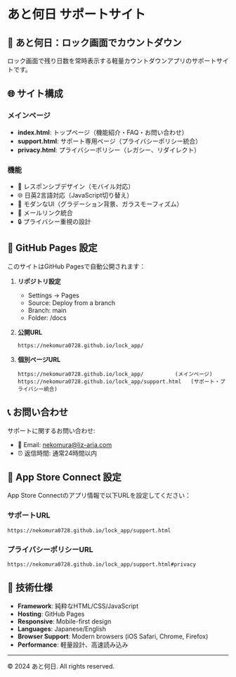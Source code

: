 # あと何日 サポートサイト

## 📱 あと何日：ロック画面でカウントダウン

ロック画面で残り日数を常時表示する軽量カウントダウンアプリのサポートサイトです。

## 🌐 サイト構成

### メインページ
- **index.html**: トップページ（機能紹介・FAQ・お問い合わせ）
- **support.html**: サポート専用ページ（プライバシーポリシー統合）
- **privacy.html**: プライバシーポリシー（レガシー、リダイレクト）

### 機能
- 📱 レスポンシブデザイン（モバイル対応）
- 🌐 日英2言語対応（JavaScript切り替え）
- 🎨 モダンなUI（グラデーション背景、ガラスモーフィズム）
- 📧 メールリンク統合
- 🔒 プライバシー重視の設計

## 🚀 GitHub Pages 設定

このサイトはGitHub Pagesで自動公開されます：

1. **リポジトリ設定**
   - Settings → Pages
   - Source: Deploy from a branch
   - Branch: main
   - Folder: /docs

2. **公開URL**
   ```
   https://nekomura0728.github.io/lock_app/
   ```

3. **個別ページURL**
   ```
   https://nekomura0728.github.io/lock_app/          (メインページ)
   https://nekomura0728.github.io/lock_app/support.html   (サポート・プライバシー統合)
   ```

## 📞 お問い合わせ

サポートに関するお問い合わせ:
- 📧 Email: nekomura@liz-aria.com
- ⏰ 返信時間: 通常24時間以内

## 📄 App Store Connect 設定

App Store Connectのアプリ情報で以下URLを設定してください：

### サポートURL
```
https://nekomura0728.github.io/lock_app/support.html
```

### プライバシーポリシーURL
```
https://nekomura0728.github.io/lock_app/support.html#privacy
```

## 🔧 技術仕様

- **Framework**: 純粋なHTML/CSS/JavaScript
- **Hosting**: GitHub Pages
- **Responsive**: Mobile-first design
- **Languages**: Japanese/English
- **Browser Support**: Modern browsers (iOS Safari, Chrome, Firefox)
- **Performance**: 軽量設計、高速読み込み

---

© 2024 あと何日. All rights reserved.